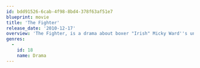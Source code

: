 ```yaml
---
id: bdd91526-6cab-4f98-8bd4-378f63af51e7
blueprint: movie
title: 'The Fighter'
release_date: '2010-12-17'
overview: 'The Fighter, is a drama about boxer "Irish" Micky Ward''s unlikely road to the world light welterweight title. His Rocky-like rise was shepherded by half-brother Dicky, a boxer-turned-trainer who rebounded in life after nearly being KO''d by drugs and crime.'
genres:
  -
    id: 18
    name: Drama
---
```

